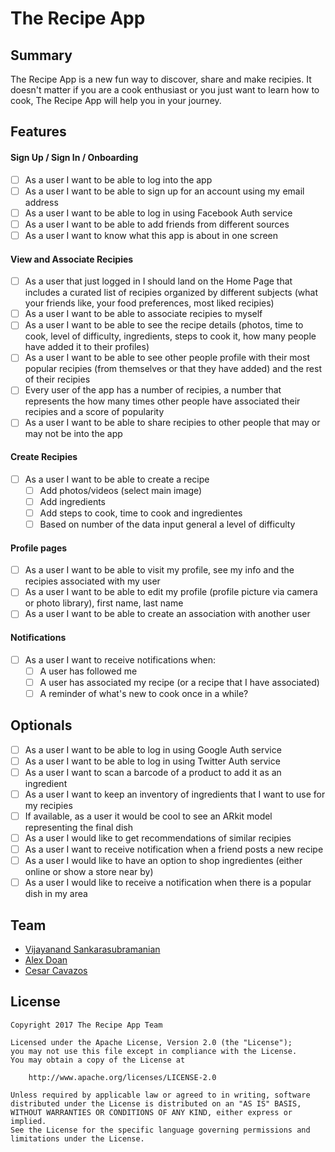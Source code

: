 # The Recipe App

## Summary

The Recipe App is a new fun way to discover, share and make recipies. It doesn't matter if you are a cook enthusiast or you just want to learn how to cook, The Recipe App will help you in your journey. 

## Features

#### Sign Up / Sign In / Onboarding

- [ ] As a user I want to be able to log into the app
- [ ] As a user I want to be able to sign up for an account using my email address
- [ ] As a user I want to be able to log in using Facebook Auth service
- [ ] As a user I want to be able to add friends from different sources
- [ ] As a user I want to know what this app is about in one screen

#### View and Associate Recipies

- [ ] As a user that just logged in I should land on the Home Page that includes a curated list of recipies organized by different subjects (what your friends like, your food preferences, most liked recipies)
- [ ] As a user I want to be able to associate recipies to myself
- [ ] As a user I want to be able to see the recipe details (photos, time to cook, level of difficulty, ingredients, steps to cook it, how many people have added it to their profiles)
- [ ] As a user I want to be able to see other people profile with their most popular recipies (from themselves or that they have added) and the rest of their recipies
- [ ] Every user of the app has a number of recipies, a number that represents the how many times other people have associated their recipies and a score of popularity
- [ ] As a user I want to be able to share recipies to other people that may or may not be into the app

#### Create Recipies

- [ ] As a user I want to be able to create a recipe
	- [ ] Add photos/videos (select main image)
	- [ ] Add ingredients
	- [ ] Add steps to cook, time to cook and ingredientes
	- [ ] Based on number of the data input general a level of difficulty 

#### Profile pages

- [ ] As a user I want to be able to visit my profile, see my info and the recipies associated with my user
- [ ] As a user I want to be able to edit my profile (profile picture via camera or photo library), first name, last name
- [ ] As a user I want to be able to create an association with another user

#### Notifications

- [ ] As a user I want to receive notifications when:
	- [ ] A user has followed me
	- [ ] A user has associated my recipe (or a recipe that I have associated)
	- [ ] A reminder of what's new to cook once in a while?

## Optionals

- [ ] As a user I want to be able to log in using Google Auth service
- [ ] As a user I want to be able to log in using Twitter Auth service
- [ ] As a user I want to scan a barcode of a product to add it as an ingredient
- [ ] As a user I want to keep an inventory of ingredients that I want to use for my recipies
- [ ] If available, as a user it would be cool to see an ARkit model representing the final dish
- [ ] As a user I would like to get recommendations of similar recipies
- [ ] As a user I want to receive notification when a friend posts a new recipe
- [ ] As a user I would like to have an option to shop ingredientes (either online or show a store near by) 
- [ ] As a user I would like to receive a notification when there is a popular dish in my area 

## Team

- [Vijayanand Sankarasubramanian](https://github.com/vijayanands)
- [Alex Doan](https://github.com/lexicalparadox)
- [Cesar Cavazos](https://github.com/ccavazos)

## License

    Copyright 2017 The Recipe App Team

    Licensed under the Apache License, Version 2.0 (the "License");
    you may not use this file except in compliance with the License.
    You may obtain a copy of the License at

        http://www.apache.org/licenses/LICENSE-2.0

    Unless required by applicable law or agreed to in writing, software
    distributed under the License is distributed on an "AS IS" BASIS,
    WITHOUT WARRANTIES OR CONDITIONS OF ANY KIND, either express or implied.
    See the License for the specific language governing permissions and
    limitations under the License.
